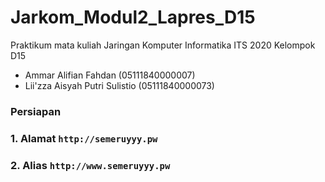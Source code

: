 # Jarkom_Modul2_Lapres_D15
Praktikum mata kuliah Jaringan Komputer Informatika ITS 2020 Kelompok D15
- Ammar Alifian Fahdan (05111840000007)
- Lii'zza Aisyah Putri Sulistio (05111840000073)

### Persiapan

### 1. Alamat `http://semeruyyy.pw`
### 2. Alias `http://www.semeruyyy.pw`
